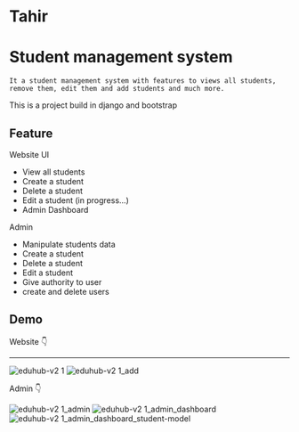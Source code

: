 # Tahir

# Student management system

    It a student management system with features to views all students, remove them, edit them and add students and much more.

This is a project build in django and bootstrap


## Feature

Website UI
* View all students
* Create a student
* Delete a student
* Edit a student (in progress...)
* Admin Dashboard

Admin
* Manipulate students data
* Create a student
* Delete a student
* Edit a student
* Give authority to user
* create and delete users


## Demo

Website 👇

<!-- ![eduhub-v2 1(1)](https://github.com/mohdfaizan5/Mini-Projects/assets/79694828/8d853d3a-3d29-40c7-8673-ecc782981e4c) -->
---

![eduhub-v2 1](https://github.com/mohdfaizan5/Mini-Projects/assets/79694828/94e43936-3a13-4406-a459-507aa6462a4b)
![eduhub-v2 1_add](https://github.com/mohdfaizan5/Mini-Projects/assets/79694828/8173c79a-dfc4-4b1e-8b37-917c61e36cad)


Admin 👇

![eduhub-v2 1_admin](https://github.com/mohdfaizan5/Mini-Projects/assets/79694828/02a4c064-66d2-4016-9666-df8cedaf2b5e)
![eduhub-v2 1_admin_dashboard](https://github.com/mohdfaizan5/Mini-Projects/assets/79694828/22126ef2-9115-4b25-90cb-62028b712779)
![eduhub-v2 1_admin_dashboard_student-model](https://github.com/mohdfaizan5/Mini-Projects/assets/79694828/0cce5228-63c3-4488-a0bd-16e3cba3459c)

